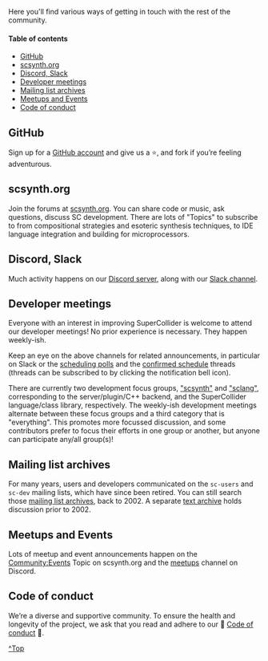 Here you'll find various ways of getting in touch with the rest of the community.

<!-- TOC start (generated with https://github.com/derlin/bitdowntoc) -->

#### Table of contents

- [GitHub](#github)
- [scsynth.org](#scsynthorg)
- [Discord, Slack](#discord-slack)
- [Developer meetings](#developer-meetings)
- [Mailing list archives](#mailing-list-archives)
- [Meetups and Events](#meetups-and-events)
- [Code of conduct](#code-of-conduct)

<!-- TOC end -->


## GitHub

Sign up for a [GitHub account](https://github.com/signup/free) and give us a ⭐️, and fork if you’re feeling adventurous.


## scsynth.org

Join the forums at [scsynth.org](http://scsynth.org/). You can share code or music, ask questions, discuss SC development. There are lots of "Topics" to subscribe to from compositional strategies and esoteric synthesis techniques, to IDE language integration and building for microprocessors.


## Discord, Slack

Much activity happens on our [Discord server](https://discord.gg/nvUsUNkC), along with our [Slack channel](https://join.slack.com/t/scsynth/shared_invite/zt-ezoyz15j-SVM7JVul94pxtDiUDRnd0w).


## Developer meetings

Everyone with an interest in improving SuperCollider is welcome to attend our developer meetings! No prior experience is necessary. They happen weekly-ish. 

Keep an eye on the above channels for related announcements, in particular on Slack or the [scheduling polls](https://scsynth.org/t/development-meetings-scheduling-polls/234) and the [confirmed schedule](https://scsynth.org/t/development-meetings-schedule/250/114) threads (threads can be subscribed to by clicking the notification bell icon).

There are currently two development focus groups, ["scsynth"](https://scsynth.org/t/development-group-server-scsynth-supernova-plugins/7978/22) and ["sclang"](https://scsynth.org/t/development-group-class-library-sclang/7974), corresponding to the server/plugin/C++ backend, and the SuperCollider language/class library, respectively. The weekly-ish development meetings alternate between these focus groups and a third category that is "everything". This promotes more focussed discussion, and some contributors prefer to focus their efforts in one group or another, but anyone can participate any/all group(s)!


## Mailing list archives

For many years, users and developers communicated on the `sc-users` and `sc-dev` mailing lists, which have since been retired. You can still search those [mailing list archives](https://www.birmingham.ac.uk/facilities/ea-studios/research/supercollider/mailinglist.aspx), back to 2002. A separate [text archive](http://www.audiosynth.com/files/sc-users-archive/) holds discussion prior to 2002.


## Meetups and Events

Lots of meetup and event announcements happen on the [Community:Events](https://scsynth.org/c/community/events/9) Topic on scsynth.org and the [meetups](https://discord.com/channels/813532499262701678/913026497932066856) channel on Discord.


## Code of conduct

We’re a diverse and supportive community. To ensure the health and longevity of the project, we ask that you read and adhere to our 🤝 [Code of conduct](https://github.com/supercollider/supercollider/blob/develop/CODE_OF_CONDUCT.md) 🤝.

[^Top](#table-of-contents)